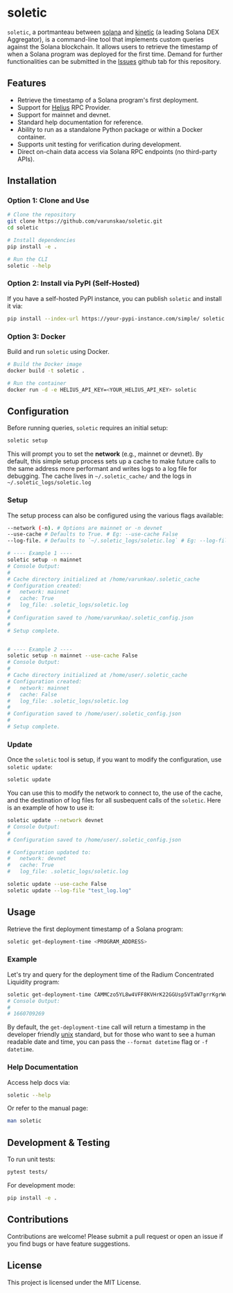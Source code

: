# soletic

`soletic`, a portmanteau between [solana](https://solana.com/es) and [kinetic](https://kinetic.xyz/) (a leading Solana DEX Aggregator), is a command-line tool that implements custom queries against the Solana blockchain. It allows users to retrieve the timestamp of when a Solana program was deployed for the first time. Demand for further functionalities can be submitted in the [Issues](https://github.com/varunskao/soletic/issues) github tab for this repository.

## Features
- Retrieve the timestamp of a Solana program's first deployment.
- Support for [Helius](https://www.helius.dev/) RPC Provider.
- Support for mainnet and devnet.
- Standard help documentation for reference.
- Ability to run as a standalone Python package or within a Docker container.
- Supports unit testing for verification during development.
- Direct on-chain data access via Solana RPC endpoints (no third-party APIs).

## Installation
### Option 1: Clone and Use
```bash
# Clone the repository
git clone https://github.com/varunskao/soletic.git
cd soletic

# Install dependencies
pip install -e .

# Run the CLI
soletic --help
```

### Option 2: Install via PyPI (Self-Hosted)
If you have a self-hosted PyPI instance, you can publish `soletic` and install it via:
```bash
pip install --index-url https://your-pypi-instance.com/simple/ soletic
```

### Option 3: Docker
Build and run `soletic` using Docker. 
```bash
# Build the Docker image
docker build -t soletic .

# Run the container
docker run -d -e HELIUS_API_KEY=<YOUR_HELIUS_API_KEY> soletic
```

## Configuration
Before running queries, `soletic` requires an initial setup:
```bash
soletic setup
```
This will prompt you to set the **network** (e.g., mainnet or devnet). By default, this simple setup process sets up a cache to make future calls to the same address more performant and writes logs to a log file for debugging. The cache lives in `~/.soletic_cache/` and the logs in `~/.soletic_logs/soletic.log`

### Setup
The setup process can also be configured using the various flags available:
```bash
--network (-n). # Options are mainnet or -n devnet
--use-cache # Defaults to True. # Eg: --use-cache False
--log-file. # Defaults to `~/.soletic_logs/soletic.log` # Eg: --log-file "/my_specific_log_dir/log_file.log"

# ---- Example 1 ----
soletic setup -n mainnet
# Console Output:
#
# Cache directory initialized at /home/varunkao/.soletic_cache
# Configuration created:
#   network: mainnet
#   cache: True
#   log_file: .soletic_logs/soletic.log
# 
# Configuration saved to /home/varunkao/.soletic_config.json
# 
# Setup complete.


# ---- Example 2 ----
soletic setup -n mainnet --use-cache False
# Console Output:
#
# Cache directory initialized at /home/user/.soletic_cache
# Configuration created:
#   network: mainnet
#   cache: False
#   log_file: .soletic_logs/soletic.log
# 
# Configuration saved to /home/user/.soletic_config.json
# 
# Setup complete.
```

### Update
Once the `soletic` tool is setup, if you want to modify the configuration, use `soletic update`:
```bash
soletic update
```
You can use this to modify the network to connect to, the use of the cache, and the destination of log files for all susbequent calls of the `soletic`. Here is an example of how to use it:

```bash
soletic update --network devnet
# Console Output:
#
# Configuration saved to /home/user/.soletic_config.json

# Configuration updated to:
#   network: devnet 
#   cache: True
#   log_file: .soletic_logs/soletic.log

soletic update --use-cache False
soletic update --log-file "test_log.log"
```

## Usage
Retrieve the first deployment timestamp of a Solana program:
```bash
soletic get-deployment-time <PROGRAM_ADDRESS>
```

### Example
Let's try and query for the deployment time of the Radium Concentrated Liquidity program: 
```bash
soletic get-deployment-time CAMMCzo5YL8w4VFF8KVHrK22GGUsp5VTaW7grrKgrWqK
# Console Output:
#
# 1660709269 
```
By default, the `get-deployment-time` call will return a timestamp in the developer friendly [unix](https://unixtime.org/) standard, but for those who want to see a human readable date and time, you can pass the `--format datetime` flag or `-f datetime`.

### Help Documentation
Access help docs via:
```bash
soletic --help
```
Or refer to the manual page:
```bash
man soletic
```

## Development & Testing
To run unit tests:
```bash
pytest tests/
```
For development mode:
```bash
pip install -e .
```

## Contributions
Contributions are welcome! Please submit a pull request or open an issue if you find bugs or have feature suggestions.

## License
This project is licensed under the MIT License.